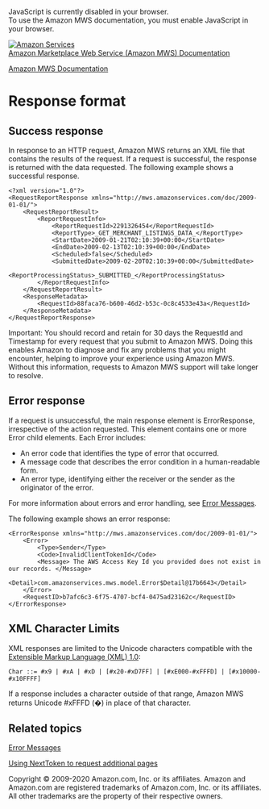 <div id="MWSDX_noscript">

JavaScript is currently disabled in your browser.  
To use the Amazon MWS documentation, you must enable JavaScript in your
browser.

</div>

<div id="MWSDX_divtop">

[![Amazon
Services](https://images-na.ssl-images-amazon.com/images/G/08/mwsportal/fr_FR/amazonservices.gif "Amazon Services")](http://services.amazon.fr)  
<span id="MWSDX_titlebar">[Amazon Marketplace Web Service (Amazon MWS)
Documentation](https://developer.amazonservices.fr/gp/mws/docs.html)</span>

</div>

<div id="MWSDX_divbottom">

<div id="MWSDX_divleft">

<div id="MWSDX_toc">

</div>

</div>

<div id="MWSDX_divright">

<div id="MWSDX_content">

<span id="MWSDX_breadcrumbs">[Amazon MWS
Documentation](https://developer.amazonservices.fr/gp/mws/docs.html)</span>

<div id="DG_ResponseFormat" class="nested0">

Response format
===============

<div id="Success" class="topic nested1">

Success response
----------------

<div class="body">

In response to an HTTP request, <span class="ph">Amazon MWS</span>
returns an XML file that contains the results of the request. If a
request is successful, the response is returned with the data requested.
The following example shows a successful response.

    <?xml version="1.0"?>
    <RequestReportResponse xmlns="http://mws.amazonservices.com/doc/2009-01-01/">
        <RequestReportResult>
            <ReportRequestInfo>
                <ReportRequestId>2291326454</ReportRequestId>
                <ReportType>_GET_MERCHANT_LISTINGS_DATA_</ReportType>
                <StartDate>2009-01-21T02:10:39+00:00</StartDate>
                <EndDate>2009-02-13T02:10:39+00:00</EndDate>
                <Scheduled>false</Scheduled>
                <SubmittedDate>2009-02-20T02:10:39+00:00</SubmittedDate>
                <ReportProcessingStatus>_SUBMITTED_</ReportProcessingStatus>
            </ReportRequestInfo>
        </RequestReportResult>
        <ResponseMetadata>
            <RequestId>88faca76-b600-46d2-b53c-0c8c4533e43a</RequestId>
        </ResponseMetadata>
    </RequestReportResponse>

<div class="note important">

<span class="importanttitle">Important:</span> You should record and
retain for 30 days the <span class="keyword parmname">RequestId</span>
and <span class="keyword parmname">Timestamp</span> for every request
that you submit to <span class="ph">Amazon MWS</span>. Doing this
enables Amazon to diagnose and fix any problems that you might
encounter, helping to improve your experience using <span
class="ph">Amazon MWS</span>. Without this information, requests to
<span class="ph">Amazon MWS</span> support will take longer to resolve.

</div>

</div>

</div>

<div id="Error" class="topic nested1">

Error response
--------------

<div class="body">

<div class="p">

If a request is unsuccessful, the main response element is <span
class="keyword parmname">ErrorResponse</span>, irrespective of the
action requested. This element contains one or more <span
class="keyword parmname">Error</span> child elements. Each <span
class="keyword parmname">Error</span> includes:

-   An error code that identifies the type of error that occurred.
-   A message code that describes the error condition in a
    human-readable form.
-   An error type, identifying either the receiver or the sender as the
    originator of the error.

</div>

<span class="ph">For more information about errors and error handling,
see
<a href="../dev_guide/DG_Errors.md" class="xref">Error Messages</a>.</span>

The following example shows an error response:

    <ErrorResponse xmlns="http://mws.amazonservices.com/doc/2009-01-01/">
        <Error>
            <Type>Sender</Type>
            <Code>InvalidClientTokenId</Code>
            <Message> The AWS Access Key Id you provided does not exist in our records. </Message>
            <Detail>com.amazonservices.mws.model.Error$Detail@17b6643</Detail>
        </Error>
        <RequestID>b7afc6c3-6f75-4707-bcf4-0475ad23162c</RequestID>
    </ErrorResponse>

</div>

</div>

<div id="XML_Character_Limits" class="topic nested1">

XML Character Limits
--------------------

<div class="body">

XML responses are limited to the Unicode characters compatible with the
<a href="https://www.w3.org/TR/REC-xml/" class="xref">Extensible Markup Language (XML) 1.0</a>:

    Char ::= #x9 | #xA | #xD | [#x20-#xD7FF] | [#xE000-#xFFFD] | [#x10000-#x10FFFF]

If a response includes a character outside of that range, <span
class="ph">Amazon MWS</span> returns Unicode \#xFFFD (�) in place of
that character.

</div>

</div>

<div id="RelatedTopics" class="topic nested1">

Related topics
--------------

<div class="body">

<a href="../dev_guide/DG_Errors.md" class="xref">Error Messages</a>

<a href="../dev_guide/DG_NextToken.md" class="xref">Using NextToken to request additional pages</a>

</div>

</div>

</div>

<div id="MWSDX_footer">

Copyright © 2009-2020 Amazon.com, Inc. or its affiliates. Amazon and
Amazon.com are registered trademarks of Amazon.com, Inc. or its
affiliates. All other trademarks are the property of their respective
owners.

</div>

</div>

</div>

<div style="clear: both;">

</div>

</div>
